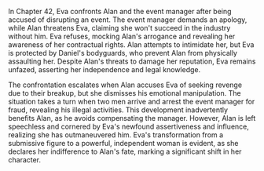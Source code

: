 In Chapter 42, Eva confronts Alan and the event manager after being accused of disrupting an event. The event manager demands an apology, while Alan threatens Eva, claiming she won't succeed in the industry without him. Eva refuses, mocking Alan's arrogance and revealing her awareness of her contractual rights. Alan attempts to intimidate her, but Eva is protected by Daniel's bodyguards, who prevent Alan from physically assaulting her. Despite Alan's threats to damage her reputation, Eva remains unfazed, asserting her independence and legal knowledge.

The confrontation escalates when Alan accuses Eva of seeking revenge due to their breakup, but she dismisses his emotional manipulation. The situation takes a turn when two men arrive and arrest the event manager for fraud, revealing his illegal activities. This development inadvertently benefits Alan, as he avoids compensating the manager. However, Alan is left speechless and cornered by Eva's newfound assertiveness and influence, realizing she has outmaneuvered him. Eva's transformation from a submissive figure to a powerful, independent woman is evident, as she declares her indifference to Alan's fate, marking a significant shift in her character.